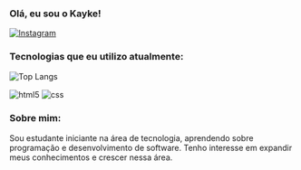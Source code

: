 ### Olá, eu sou o Kayke!
[![Instagram](https://img.shields.io/badge/Instagram-E4405F?style=for-the-badge&logo=instagram&logoColor=white)](https://www.instagram.com/kaykesalxs/)
<br>

### Tecnologias que eu utilizo atualmente:

![Top Langs](https://github-readme-stats.vercel.app/api/top-langs/?username=kaykesalxs&langs_count=8)


<div style="display: inline-block;">
    <img align="center" alt="html5" src="https://img.shields.io/badge/HTML5-E34F26?style=for-the-badge&logo=html5&logoColor=white" />
    <img align="center" alt="css" src="https://img.shields.io/badge/CSS3-1572B6?style=for-the-badge&logo=css3&logoColor=white" />
   
  </div>

  <br>
  
### Sobre mim:
Sou estudante iniciante na área de tecnologia, aprendendo sobre programação e desenvolvimento de software. Tenho interesse em expandir meus conhecimentos e crescer nessa área.


